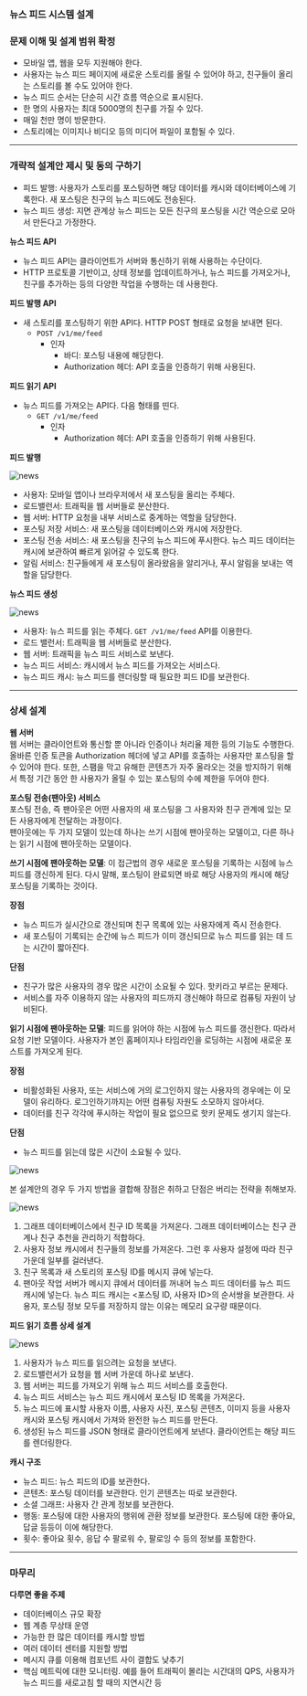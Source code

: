 ### 뉴스 피드 시스템 설계

### 문제 이해 및 설계 범위 확정
* 모바일 앱, 웹을 모두 지원해야 한다.
* 사용자는 뉴스 피드 페이지에 새로운 스토리를 올릴 수 있어야 하고, 친구들이 올리는 스토리를 볼 수도 있어야 한다.
* 뉴스 피드 순서는 단순히 시간 흐름 역순으로 표시된다.
* 한 명의 사용자는 최대 5000명의 친구를 가질 수 있다.
* 매일 천만 명이 방문한다.
* 스토리에는 이미지나 비디오 등의 미디어 파일이 포함될 수 있다.

---

### 개략적 설계안 제시 및 동의 구하기
* 피드 발행: 사용자가 스토리를 포스팅하면 해당 데이터를 캐시와 데이터베이스에 기록한다. 새 포스팅은 친구의 뉴스 피드에도 전송된다.
* 뉴스 피드 생성: 지면 관계상 뉴스 피드는 모든 친구의 포스팅을 시간 역순으로 모아서 만든다고 가정한다.

**뉴스 피드 API**
* 뉴스 피드 API는 클라이언트가 서버와 통신하기 위해 사용하는 수단이다.
* HTTP 프로토콜 기반이고, 상태 정보를 업데이트하거나, 뉴스 피드를 가져오거나, 친구를 추가하는 등의 다양한 작업을 수행하는 데 사용한다.

**피드 발행 API**
* 새 스토리를 포스팅하기 위한 API다. HTTP POST 형태로 요청을 보내면 된다.
    * `POST /v1/me/feed`
      * 인자
        * 바디: 포스팅 내용에 해당한다.
        * Authorization 헤더: API 호출을 인증하기 위해 사용된다.

**피드 읽기 API**
* 뉴스 피드를 가져오는 API다. 다음 형태를 띤다.
  * `GET /v1/me/feed`
    * 인자
      * Authorization 헤더: API 호출을 인증하기 위해 사용된다.

**피드 발행**

![news](../../image/news-1.png)

* 사용자: 모바일 앱이나 브라우저에서 새 포스팅을 올리는 주체다.
* 로드밸런서: 트래픽을 웹 서버들로 분산한다.
* 웹 서버: HTTP 요청을 내부 서비스로 중계하는 역할을 담당한다.
* 포스팅 저장 서비스: 새 포스팅을 데이터베이스와 캐시에 저장한다.
* 포스팅 전송 서비스: 새 포스팅을 친구의 뉴스 피드에 푸시한다. 뉴스 피드 데이터는 캐시에 보관하여 빠르게 읽어갈 수 있도록 한다.
* 알림 서비스: 친구들에게 새 포스팅이 올라왔음을 알리거나, 푸시 알림을 보내는 역할을 담당한다.

**뉴스 피드 생성**

![news](../../image/news-2.png)

* 사용자: 뉴스 피드를 읽는 주체다. `GET /v1/me/feed` API를 이용한다.
* 로드 밸런서: 트래픽을 웹 서버들로 분산한다.
* 웹 서버: 트래픽을 뉴스 피드 서비스로 보낸다.
* 뉴스 피드 서비스: 캐시에서 뉴스 피드를 가져오는 서비스다.
* 뉴스 피드 캐시: 뉴스 피드를 렌더링할 때 필요한 피드 ID를 보관한다.

---

### 상세 설계

**웹 서버**  
웹 서버는 클라이언트와 통신할 뿐 아니라 인증이나 처리율 제한 등의 기능도 수행한다. 올바른 인증 토큰을 Authorization 헤더에 넣고 API를 호출하는 사용자만 포스팅을 할 수 있어야 한다. 또한, 스팸을 막고 유해한 콘텐츠가 자주 올라오는 것을 방지하기 위해서 특정 기간 동안 한 사용자가 올릴 수 있는 포스팅의 수에 제한을 두어야 한다.

**포스팅 전송(팬아웃) 서비스**  
포스팅 전송, 즉 팬아웃은 어떤 사용자의 새 포스팅을 그 사용자와 친구 관계에 있는 모든 사용자에게 전달하는 과정이다.  
팬아웃에는 두 가지 모델이 있는데 하나는 쓰기 시점에 팬아웃하는 모델이고, 다른 하나는 읽기 시점에 팬아웃하는 모델이다.  

**쓰기 시점에 팬아웃하는 모델**: 이 접근법의 경우 새로운 포스팅을 기록하는 시점에 뉴스 피드를 갱신하게 된다. 다시 말해, 포스팅이 완료되면 바로 해당 사용자의 캐시에 해당 포스팅을 기록하는 것이다.

**장점**
* 뉴스 피드가 실시간으로 갱신되며 친구 목록에 있는 사용자에게 즉시 전송한다.
* 새 포스팅이 기록되는 순간에 뉴스 피드가 이미 갱신되므로 뉴스 피드를 읽는 데 드는 시간이 짧아진다.

**단점**
* 친구가 많은 사용자의 경우 많은 시간이 소요될 수 있다. 핫키라고 부르는 문제다.
* 서비스를 자주 이용하지 않는 사용자의 피드까지 갱신해야 하므로 컴퓨팅 자원이 낭비된다.

**읽기 시점에 팬아웃하는 모델**: 피드를 읽어야 하는 시점에 뉴스 피드를 갱신한다. 따라서 요청 기반 모델이다. 사용자가 본인 홈페이지나 타임라인을 로딩하는 시점에 새로운 포스트를 가져오게 된다.

**장점**
* 비활성화된 사용자, 또는 서비스에 거의 로그인하지 않는 사용자의 경우에는 이 모델이 유리하다. 로그인하기까지는 어떤 컴퓨팅 자원도 소모하지 않아서다.
* 데이터를 친구 각각에 푸시하는 작업이 필요 없으므로 핫키 문제도 생기지 않는다.

**단점**
* 뉴스 피드를 읽는데 많은 시간이 소요될 수 있다.

![news](../../image/news-3.png)

본 설계안의 경우 두 가지 방법을 결합해 장점은 취하고 단점은 버리는 전략을 취해보자.

![news](../../image/news-4.png)

1. 그래프 데이터베이스에서 친구 ID 목록을 가져온다. 그래프 데이터베이스는 친구 관계나 친구 추천을 관리하기 적합하다.
2. 사용자 정보 캐시에서 친구들의 정보를 가져온다. 그런 후 사용자 설정에 따라 친구 가운데 일부를 걸러낸다.
3. 친구 목록과 새 스토리의 포스팅 ID를 메시지 큐에 넣는다.
4. 팬아웃 작업 서버가 메시지 큐에서 데이터를 꺼내어 뉴스 피드 데이터를 뉴스 피드 캐시에 넣는다. 뉴스 피드 캐시는 <포스팅 ID, 사용자 ID>의 순서쌍을 보관한다. 사용자, 포스팅 정보 모두를 저장하지 않는 이유는 메모리 요구량 때문이다.

**피드 읽기 흐름 상세 설계**  

![news](../../image/news-5.png)

1. 사용자가 뉴스 피드를 읽으려는 요청을 보낸다.
2. 로드밸런서가 요청을 웹 서버 가운데 하나로 보낸다.
3. 웹 서버는 피드를 가져오기 위해 뉴스 피드 서비스를 호출한다.
4. 뉴스 피드 서비스는 뉴스 피드 캐시에서 포스팅 ID 목록을 가져온다.
5. 뉴스 피드에 표시할 사용자 이름, 사용자 사진, 포스팅 콘텐츠, 이미지 등을 사용자 캐시와 포스팅 캐시에서 가져와 완전한 뉴스 피드를 만든다.
6. 생성된 뉴스 피드를 JSON 형태로 클라이언트에게 보낸다. 클라이언트는 해당 피드를 렌더링한다.

**캐시 구조**
* 뉴스 피드: 뉴스 피드의 ID를 보관한다.
* 콘텐츠: 포스팅 데이터를 보관한다. 인기 콘텐츠는 따로 보관한다.
* 소셜 그래프: 사용자 간 관계 정보를 보관한다.
* 행동: 포스팅에 대한 사용자의 행위에 관환 정보를 보관한다. 포스팅에 대한 좋아요, 답글 등등이 이에 해당한다.
* 횟수: 좋아요 횟수, 응답 수 팔로워 수, 팔로잉 수 등의 정보를 포함한다.

---

### 마무리

**다루면 좋을 주제**
* 데이터베이스 규모 확장
* 웹 계층 무상태 운영
* 가능한 한 많은 데이터를 캐시할 방법
* 여러 데이터 센터를 지원할 방법
* 메시지 큐를 이용해 컴포넌트 사이 결합도 낮추기
* 핵심 메트릭에 대한 모니터링. 예를 들어 트래픽이 몰리는 시간대의 QPS, 사용자가 뉴스 피드를 새로고침 할 때의 지연시간 등